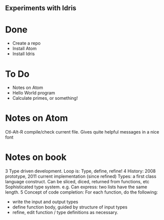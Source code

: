 ## Experiments with Idris

# Done

- Create a repo
- Install Atom
- Install Idris

# To Do

- Notes on Atom
- Hello World program
- Calculate primes, or something!

# Notes on Atom

Ctl-Alt-R compile/check current file. Gives quite helpful messages in a nice font

# Notes on book

3 Type driven development. Loop is: Type, define, refine!
4 History: 2008 prototype, 2011 current implementation (since refined)
Types: a first class language construct. Can be sliced, diced, returned from functions, etc
Sophisticated type system. e.g. Can express: two lists have the same length.
5 Concept of code completion: For each function, do the following:

- write the input and output types
- define function body, guided by structure of input types
- refine, edit function / type definitions as necessary.
